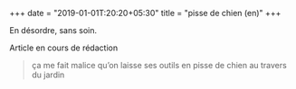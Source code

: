 +++
date = "2019-01-01T:20:20+05:30"
title = "pisse de chien (en)"
+++

En désordre, sans soin.
<!--more-->
Article en cours de rédaction

> ça me fait malice qu’on laisse ses outils en pisse de chien au travers du jardin
